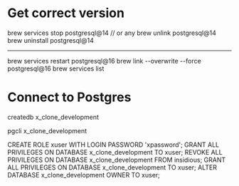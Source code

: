 # Get correct version

brew services stop postgresql@14 // or any
brew unlink postgresql@14
brew uninstall postgresql@14

---

brew services restart postgresql@16
brew link --overwrite --force postgresql@16
brew services list

# Connect to Postgres

createdb x_clone_development

pgcli x_clone_development

CREATE ROLE xuser WITH LOGIN PASSWORD 'xpassword';
GRANT ALL PRIVILEGES ON DATABASE x_clone_development TO xuser;
REVOKE ALL PRIVILEGES ON DATABASE x_clone_development FROM insidious;
GRANT ALL PRIVILEGES ON DATABASE x_clone_development TO xuser;
ALTER DATABASE x_clone_development OWNER TO xuser;





